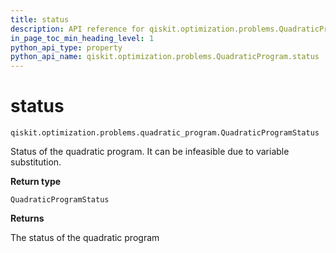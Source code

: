 ```yaml
---
title: status
description: API reference for qiskit.optimization.problems.QuadraticProgram.status
in_page_toc_min_heading_level: 1
python_api_type: property
python_api_name: qiskit.optimization.problems.QuadraticProgram.status
---
```


# status

<span id="qiskit.optimization.problems.QuadraticProgram.status" />

`qiskit.optimization.problems.quadratic_program.QuadraticProgramStatus`

Status of the quadratic program. It can be infeasible due to variable substitution.

**Return type**

`QuadraticProgramStatus`

**Returns**

The status of the quadratic program

